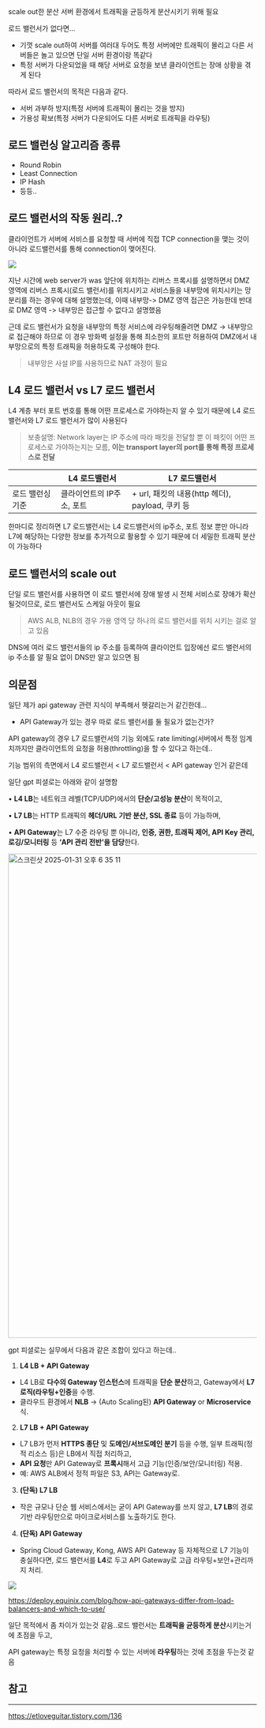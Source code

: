 scale out한 분산 서버 환경에서 트래픽을 균등하게 분산시키기 위해 필요

로드 밸런서가 없다면...
- 기껏 scale out하여 서버를 여러대 두어도 특정 서버에만 트래픽이 몰리고 다른 서버들은 놀고 있으면 단일 서버 환경이랑 똑같다
- 특정 서버가 다운되었을 때 해당 서버로 요청을 보낸 클라이언트는 장애 상황을 겪게 된다

따라서 로드 밸런서의 목적은 다음과 같다.
- 서버 과부하 방지(특정 서버에 트래픽이 몰리는 것을 방지)
- 가용성 확보(특정 서버가 다운되어도 다른 서버로 트래픽을 라우팅)

## 로드 밸런싱 알고리즘 종류


- Round Robin
- Least Connection
- IP Hash
- 등등..

## 로드 밸런서의 작동 원리..?

클라이언트가 서버에 서비스를 요청할 때 서버에 직접 TCP connection을 맺는 것이 아니라 로드밸런서를 통해 connection이 맺어진다. 

<img src="https://img1.daumcdn.net/thumb/R1280x0/?scode=mtistory2&fname=https%3A%2F%2Fblog.kakaocdn.net%2Fdn%2FGdtg3%2FbtrC1iDQiOD%2FRPakGslhkJo3Cgvyc6Ba70%2Fimg.png">

지난 시간에 web server가 was 앞단에 위치하는 리버스 프록시를 설명하면서 DMZ 영역에 리버스 프록시(로드 밸런서)를 위치시키고 서비스들을 내부망에 위치시키는 망 분리를 하는 경우에 대해 설명했는데, 
이때 내부망-> DMZ 영역 접근은 가능한데 반대로 DMZ 영역 -> 내부망은 접근할 수 없다고 설명했음

근데 로드 밸런서가 요청을 내부망의 특정 서비스에 라우팅해줄려면 DMZ -> 내부망으로 접근해야 하므로 이 경우 방화벽 설정을 통해 최소한의 포트만 허용하여 DMZ에서 내부망으로의 특정 트래픽을 허용하도록 구성해야 한다.

> 내부망은 사설 IP를 사용하므로 NAT 과정이 필요

## L4 로드 밸런서 vs L7 로드 밸런서

L4 계층 부터 포트 번호를 통해 어떤 프로세스로 가야하는지 알 수 있기 때문에 L4 로드 밸런서와 L7 로드 밸런서가 많이 사용된다
> 보충설명: Network layer는 IP 주소에 따라 패킷을 전달할 뿐 이 패킷이
>  어떤 프로세스로 가야하는지는 모름, **이는 transport layer의 port를 통해 특정 프로세스로 전달**

|           | L4 로드밸런서        | L7 로드밸런서                               |
| --------- | --------------- | -------------------------------------- |
| 로드 밸런싱 기준 | 클라이언트의 IP주소, 포트 | + url, 패킷의 내용(http 헤더), payload, 쿠키 등  |

한마디로 정리하면 L7 로드밸런서는 L4 로드밸런서의 ip주소, 포트 정보 뿐만 아니라 L7에 해당하는 다양한 정보를 추가적으로 활용할 수 있기 때문에 더 세밀한 트래픽 분산이 가능하다 

## 로드 밸런서의 scale out

단일 로드 밸런서를 사용하면 이 로드 밸런서에 장애 발생 시 전체 서비스로 장애가 확산될것이므로, 로드 밸런서도 스케일 아웃이 필요
>AWS ALB, NLB의 경우 가용 영역 당 하나의 로드 밸런서를 위치 시키는 걸로 알고 있음

DNS에 여러 로드 밸런서들의 ip 주소를 등록하여 클라이언트 입장에선 로드 밸런서의 ip 주소를 알 필요 없이 DNS만 알고 있으면 됨

## 의문점

일단 제가 api gateway 관련 지식이 부족해서 헷갈리는거 같긴한데...

-  API Gateway가 있는 경우 따로 로드 밸런서를 둘 필요가 없는건가?

API gateway의 경우 L7 로드밸런서의 기능 외에도 rate limiting(서버에서 특정 임계치까지만 클라이언트의 요청을 허용(throttling)을 할 수 있다고 하는데..

기능 범위의 측면에서 L4 로드밸런서 < L7 로드밸런서 < API gateway 인거 같은데

일단 gpt 피셜로는 아래와 같이 설명함

• **L4 LB**는 네트워크 레벨(TCP/UDP)에서의 **단순/고성능 분산**이 목적이고,

• **L7 LB**는 HTTP 트래픽의 **헤더/URL 기반 분산, SSL 종료** 등이 가능하며,

• **API Gateway**는 L7 수준 라우팅 뿐 아니라, **인증, 권한, 트래픽 제어, API Key 관리, 로깅/모니터링** 등 **‘API 관리 전반’을 담당**한다.


<img width="982" alt="스크린샷 2025-01-31 오후 6 35 11" src="https://github.com/user-attachments/assets/c4498830-b7a8-4be7-8220-81358b1bcfc6" />



gpt 피셜로는 실무에서 다음과 같은 조합이 있다고 하는데..

1. **L4 LB + API Gateway**

- L4 LB로 **다수의 Gateway 인스턴스**에 트래픽을 **단순 분산**하고, Gateway에서 **L7 로직(라우팅+인증**을 수행.
- 클라우드 환경에서 **NLB** → (Auto Scaling된) **API Gateway** or **Microservice** 식.

2. **L7 LB + API Gateway**

- L7 LB가 먼저 **HTTPS 종단** 및 **도메인/서브도메인 분기** 등을 수행, 일부 트래픽(정적 리소스 등)은 LB에서 직접 처리하고,
- **API 요청**만 API Gateway로 **프록시**해서 고급 기능(인증/보안/모니터링) 적용.
- 예: AWS ALB에서 정적 파일은 S3, API는 Gateway로.

3. **(단독) L7 LB**

- 작은 규모나 단순 웹 서비스에서는 굳이 API Gateway를 쓰지 않고, **L7 LB**의 경로 기반 라우팅만으로 마이크로서비스를 노출하기도 한다.

4. **(단독) API Gateway**

- Spring Cloud Gateway, Kong, AWS API Gateway 등 자체적으로 L7 기능이 충실하다면, 로드 밸런서를 **L4**로 두고 API Gateway로 고급 라우팅+보안+관리까지 처리.

<img src="https://deploy.equinix.com/media/images/owKg-apigatewaylbcombined.png">

https://deploy.equinix.com/blog/how-api-gateways-differ-from-load-balancers-and-which-to-use/

일단 목적에서 좀 차이가 있는것 같음..로드 밸런서는 **트래픽을 균등하게 분산**시키는거에 초점을 두고, 

API gateway는 특정 요청을 처리할 수 있는 서버에 **라우팅**하는 것에 초점을 두는것 같음

## 참고
---
https://etloveguitar.tistory.com/136
